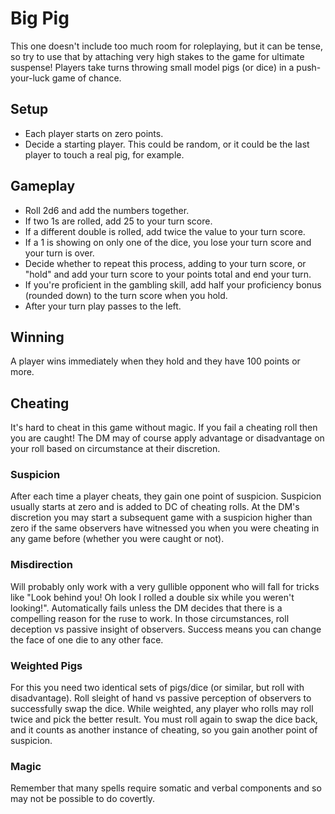 # Big Pig
This one doesn't include too much room for roleplaying, but it can be tense, so try to use that by attaching very high stakes to the game for ultimate suspense! Players take turns throwing small model pigs (or dice) in a push-your-luck game of chance.

## Setup
- Each player starts on zero points.
- Decide a starting player. This could be random, or it could be the last player to touch a real pig, for example.

## Gameplay
- Roll 2d6 and add the numbers together.
- If two 1s are rolled, add 25 to your turn score.
- If a different double is rolled, add twice the value to your turn score.
- If a 1 is showing on only one of the dice, you lose your turn score and your turn is over.
- Decide whether to repeat this process, adding to your turn score, or "hold" and add your turn score to your points total and end your turn.
- If you're proficient in the gambling skill, add half your proficiency bonus (rounded down) to the turn score when you hold.
- After your turn play passes to the left.

## Winning
A player wins immediately when they hold and they have 100 points or more.

## Cheating
It's hard to cheat in this game without magic. If you fail a cheating roll then you are caught! The DM may of course apply advantage or disadvantage on your roll based on circumstance at their discretion.

### Suspicion
After each time a player cheats, they gain one point of suspicion. Suspicion usually starts at zero and is added to DC of cheating rolls. At the DM's discretion you may start a subsequent game with a suspicion higher than zero if the same observers have witnessed you when you were cheating in any game before (whether you were caught or not).

### Misdirection
Will probably only work with a very gullible opponent who will fall for tricks like "Look behind you! Oh look I rolled a double six while you weren't looking!". Automatically fails unless the DM decides that there is a compelling reason for the ruse to work. In those circumstances, roll deception vs passive insight of observers. Success means you can change the face of one die to any other face.

### Weighted Pigs
For this you need two identical sets of pigs/dice (or similar, but roll with disadvantage). Roll sleight of hand vs passive perception of observers to successfully swap the dice. While weighted, any player who rolls may roll twice and pick the better result. You must roll again to swap the dice back, and it counts as another instance of cheating, so you gain another point of suspicion.

### Magic
Remember that many spells require somatic and verbal components and so may not be possible to do covertly.
<this bit needs work>
